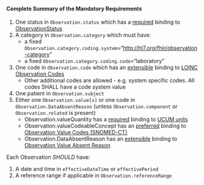 #### Complete Summary of the Mandatory Requirements

1.  One status in `Observation.status` which has a [required]({{site.data.fhir.path}}terminologies.html#required) binding to [ObservationStatus]
1.  A category in `Observation.category` which must have:
    -   a fixed `Observation.category.coding.system`=“<http://hl7.org/fhir/observation-category>”
    -   a fixed `Observation.category.coding.code`=“laboratory”
1.  One code in `Observation.code` which has an [extensible]({{site.data.fhir.path}}terminologies.html#extensible) binding to [LOINC Observation Codes]
    -   Other additional codes are allowed - e.g. system specific codes. All codes SHALL have a code system value
1.  One patient in `Observation.subject`
1.  Either one `Observation.value[x]` or one code in `Observation.DataAbsentReason` (unless `Observation.component` or `Observation.related` is present)
    -   Observation.valueQuantity has a [required]({{site.data.fhir.path}}terminologies.html#required) binding to [UCUM units]
    -   Observation.valueCodeableConcept has an [preferred]({{site.data.fhir.path}}terminologies.html#preferred) binding to [Observation Value Codes (SNOMED-CT)]
    -   Observation.DataAbsentReason has an [extensible]({{site.data.fhir.path}}terminologies.html#extensible) binding to [Observation Value Absent Reason]

Each Observation *SHOULD* have:

1.  A date and time in `effectiveDateTime` or `effectivePeriod`
1.  A reference range if applicable in `Observation.referenceRange`

  [Observation Value Codes (SNOMED-CT)]: ValueSet-us-core-observation-value-codes.html
  [Observation Value Absent Reason]: {http://hl7.org/fhir/valueset-data-absent-reason.html
  [UCUM units]: {{site.data.fhir.path}}valueset-ucum-units.html
  [LOINC]: http://loinc.org
  [LOINC Observation Codes]: {{site.data.fhir.path}}valueset-observation-codes.html
  [ObservationStatus]: {{site.data.fhir.path}}valueset-observation-status.html
